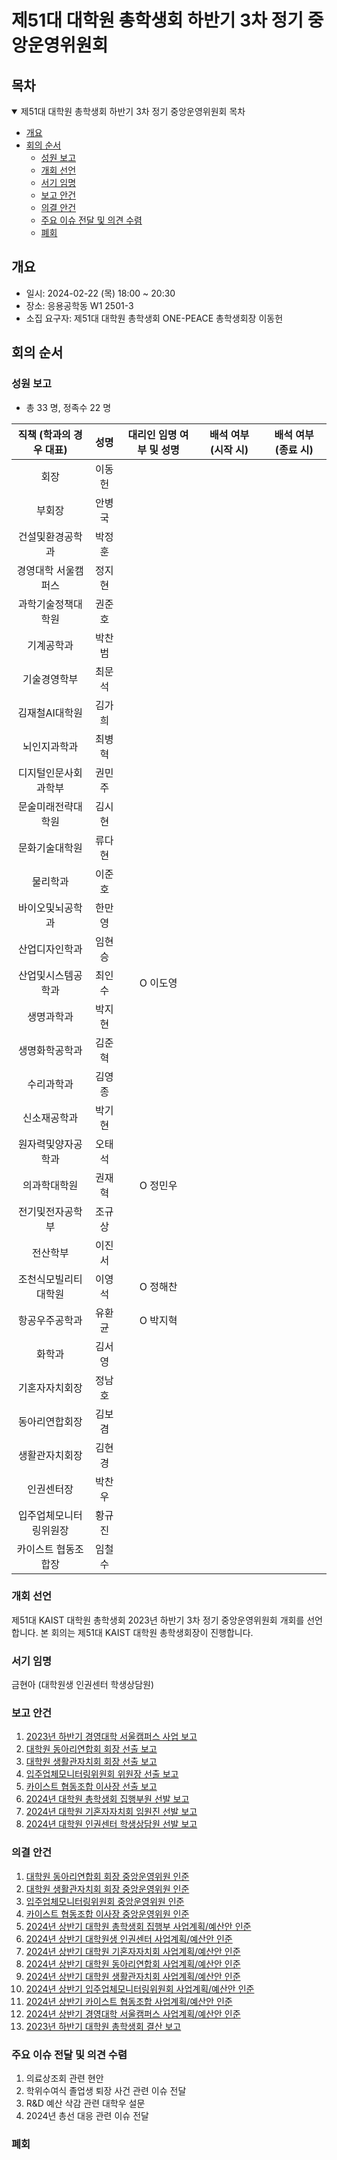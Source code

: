 제51대 대학원 총학생회 하반기 3차 정기 중앙운영위원회 
===

## 목차

<details open>
<summary>제51대 대학원 총학생회 하반기 3차 정기 중앙운영위원회 목차</summary>
  
- [개요](#개요) 
- [회의 순서](#회의-순서) 
	- [성원 보고](#성원-보고) 
	- [개회 선언](#개회-선언) 
	- [서기 임명](#서기-임명) 
	- [보고 안건](#보고-안건) 
	- [의결 안건](#의결-안건) 
	- [주요 이슈 전달 및 의견 수렴](#주요-이슈-전달-및-의견-수렴) 
	- [폐회](#폐회) 
</details>

## 개요 
- 일시: 2024-02-22 (목) 18:00 ~ 20:30
- 장소: 응용공학동 W1 2501-3
- 소집 요구자: 제51대 대학원 총학생회 ONE-PEACE 총학생회장 이동헌

## 회의 순서
### 성원 보고
- 총 33 명, 정족수 22 명  

| 직책 (학과의 경우 대표) | 성명 | 대리인 임명 여부 및 성명 | 배석 여부 (시작 시) | 배석 여부 (종료 시) |
|:---:|:---:|:---:|:---:|:---:|
| 회장 | 이동헌 ||||
| 부회장 | 안병국 ||||
| 건설및환경공학과 | 박정훈 ||||
| 경영대학 서울캠퍼스 | 정지현 ||||
| 과학기술정책대학원 | 권준호 ||||
| 기계공학과 | 박찬범 ||||
| 기술경영학부 | 최문석 ||||
| 김재철AI대학원 | 김가희 ||||
| 뇌인지과학과 | 최병혁 ||||
| 디지털인문사회과학부 | 권민주 ||||
| 문술미래전략대학원 | 김시현 ||||
| 문화기술대학원 | 류다현 ||||
| 물리학과 | 이준호 ||||
| 바이오및뇌공학과 | 한만영 ||||
| 산업디자인학과 | 임현승 ||||
| 산업및시스템공학과 | 최인수 |O 이도영|||
| 생명과학과 | 박지현 ||||
| 생명화학공학과 | 김준혁 ||||
| 수리과학과 | 김영종 ||||
| 신소재공학과 | 박기현 ||||
| 원자력및양자공학과 | 오태석 ||||
| 의과학대학원 | 권재혁 |O 정민우|||
| 전기및전자공학부 | 조규상 ||||
| 전산학부 | 이진서 ||||
| 조천식모빌리티대학원 | 이영석 |O 정해찬|||
| 항공우주공학과 | 유환균 |O 박지혁|||
| 화학과 | 김서영 ||||
| 기혼자자치회장 | 정남호 ||||
| 동아리연합회장 | 김보겸 ||||
| 생활관자치회장 | 김현경 ||||
| 인권센터장 | 박찬우 ||||
| 입주업체모니터링위원장 | 황규진 ||||
| 카이스트 협동조합장 | 임철수 ||||

### 개회 선언
제51대 KAIST 대학원 총학생회 2023년 하반기 3차 정기 중앙운영위원회 개회를 선언합니다. 본 회의는 제51대 KAIST 대학원 총학생회장이 진행합니다.

### 서기 임명
금현아 (대학원생 인권센터 학생상담원)

### 보고 안건
1. [2023년 하반기 경영대학 서울캠퍼스 사업 보고](보고안건/경영대학_사업보고.md) 
2. [대학원 동아리연합회 회장 선출 보고](보고안건/동연_선출보고.md)
3. [대학원 생활관자치회 회장 선출 보고](보고안건/생자회_선출보고.md)
4. [입주업체모니터링위원회 위원장 선출 보고](보고안건/입모위_선출보고.md)
5. [카이스트 협동조합 이사장 선출 보고](보고안건/협동조합_선출보고.md)
6. [2024년 대학원 총학생회 집행부원 선발 보고](보고안건/원총_집행부.md)
7. [2024년 대학원 기혼자자치회 임원진 선발 보고](보고안건/기자회_임원진.md)
8. [2024년 대학원 인권센터 학생상담원 선발 보고](보고안건/인권센터_학생상담원.md)

### 의결 안건
1. [대학원 동아리연합회 회장 중앙운영위원 인준](의결안건/동연/동연_중운위원.md) 
2. [대학원 생활관자치회 회장 중앙운영위원 인준](의결안건/생자회/생자회_중운위원.md)
3. [입주업체모니터링위원회 중앙운영위원 인준](의결안건/입모위/입모위_중운위원.md)
4. [카이스트 협동조합 이사장 중앙운영위원 인준](의결안건/협동조합/협동조합_중운위원.md)
5. [2024년 상반기 대학원 총학생회 집행부 사업계획/예산안 인준](의결안건/원총/원총_사업계획.md)
6. [2024년 상반기 대학원생 인권센터 사업계획/예산안 인준](의결안건/인권센터/인권센터_사업계획.md) 
7. [2024년 상반기 대학원 기혼자자치회 사업계획/예산안 인준](의결안건/기자회/기자회_사업계획.md) 
8. [2024년 상반기 대학원 동아리연합회 사업계획/예산안 인준](의결안건/동연/동연_사업계획.md) 
9. [2024년 상반기 대학원 생활관자치회 사업계획/예산안 인준](의결안건/생자회/생자회_사업계획.md)
10. [2024년 상반기 입주업체모니터링위원회 사업계획/예산안 인준](의결안건/입모위/입모위_사업계획.md)
11. [2024년 상반기 카이스트 협동조합 사업계획/예산안 인준](의결안건/협동조합/협동조합_사업계획.md)
12. [2024년 상반기 경영대학 서울캠퍼스 사업계획/예산안 인준](의결안건/경영대학/경영대학_사업계획.md)
13. [2023년 하반기 대학원 총학생회 결산 보고](의결안건/하반기총학생회결산.md)

### 주요 이슈 전달 및 의견 수렴
1. 의료상조회 관련 현안
2. 학위수여식 졸업생 퇴장 사건 관련 이슈 전달
3. R&D 예산 삭감 관련 대학우 설문
4. 2024년 총선 대응 관련 이슈 전달

### 폐회

